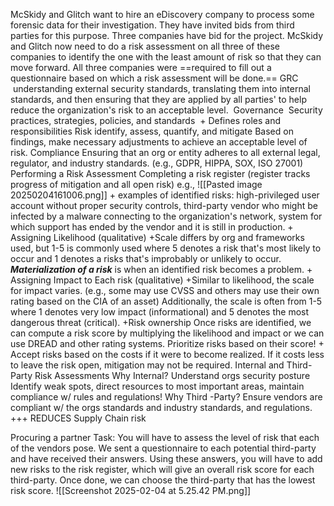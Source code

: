 McSkidy and Glitch want to hire an eDiscovery company to process some forensic data for their investigation. They have invited bids from third parties for this purpose. Three companies have bid for the project. McSkidy and Glitch now need to do a risk assessment on all three of these companies to identify the one with the least amount of risk so that they can move forward. All three companies were ==required to fill out a questionnaire based on which a risk assessment will be done.==
GRC
	 understanding external security standards, translating them into internal standards, and then ensuring that they are applied by all parties' to help reduce the organization's risk to an acceptable level.
	 Governance 
		 Security practices, strategies, policies, and standards
		 + Defines roles and responsibilities 
	Risk
		identify, assess, quantify, and mitigate
		Based on findings, make necessary adjustments to achieve an acceptable level of risk. 
	Compliance 
		Ensuring that an org or entity adheres to all external legal, regulator, and industry standards. (e.g., GDPR, HIPPA, SOX, ISO 27001)		
Performing a Risk Assessment 
	Completing a risk register (register tracks progress of mitigation and all open risk)
	e.g., 
		![[Pasted image 20250204161006.png]]
		+ examples of identified risks: high-privileged user account without proper security controls, third-party vendor who might be infected by a malware connecting to the organization's network, system for which support has ended by the vendor and it is still in production.
		+ Assigning Likelihood (qualitative) 
			+Scale differs by org and frameworks used, but 1-5 is commonly used where 5 denotes a risk that's most likely to occur and 1 denotes a risks that's improbably or unlikely to occur. 
			***Materialization of a risk*** is when an identified risk becomes a problem. 
		+ Assigning Impact to Each risk (qualitative)
			+Similar to likelihood, the scale for impact varies. (e.g., some may use CVSS and others may use their own rating based on the CIA of an asset)
			Additionally, the scale is often from 1-5 where 1 denotes very low impact (informational) and 5 denotes the most dangerous threat (critical). 
		+Risk ownership 
			Once risks are identified, we can compute a risk score by multiplying the likelihood and impact or we can use DREAD and other rating systems. 
				Prioritize risks based on their score!
			+ Accept risks based on the costs if it were to become realized. If it costs less to leave the risk open, mitigation may not be required. 
Internal and Third-Party Risk Assessments 
	Why Internal?
		Understand orgs security posture 
			Identify weak spots, direct resources to most important areas, maintain compliance w/ rules and regulations!
	Why Third -Party?
		Ensure vendors are compliant w/ the orgs standards and industry standards, and regulations. +++ REDUCES Supply Chain risk

Procuring a partner
	Task: 
		You will have to assess the level of risk that each of the vendors pose. We sent a questionnaire to each potential third-party and have received their answers. Using these answers, you will have to add new risks to the risk register, which will give an overall risk score for each third-party. Once done, we can choose the third-party that has the lowest risk score.
	![[Screenshot 2025-02-04 at 5.25.42 PM.png]]
